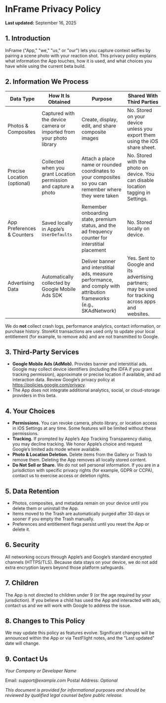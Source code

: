 # InFrame Privacy Policy

**Last updated:** September 16, 2025

## 1. Introduction
InFrame ("App," "we," "us," or "our") lets you capture context selfies by pairing a scene photo with your reaction shot. This privacy policy explains what information the App touches, how it is used, and what choices you have while using the current beta build.

## 2. Information We Process

| Data Type | How It Is Obtained | Purpose | Shared With Third Parties |
|-----------|--------------------|---------|---------------------------|
| Photos & Composites | Captured with the device camera or imported from your photo library | Create, display, edit, and share composite images | No. Stored on your device unless you export them using the iOS share sheet. |
| Precise Location (optional) | Collected when you grant Location permission and capture a photo | Attach a place name or rounded coordinates to your composites so you can remember where they were taken | No. Stored with the photo on device. You can disable location tagging in Settings. |
| App Preferences & Counters | Saved locally in Apple’s `UserDefaults` | Remember onboarding state, premium status, and the ad frequency counter for interstitial placement | No. Stored locally on device. |
| Advertising Data | Automatically collected by Google Mobile Ads SDK | Deliver banner and interstitial ads, measure performance, and comply with attribution frameworks (e.g., SKAdNetwork) | Yes. Sent to Google and its advertising partners; may be used for tracking across apps and websites. |

We do **not** collect crash logs, performance analytics, contact information, or purchase history. StoreKit transactions are used only to update your local entitlement (for example, to remove ads) and are not transmitted to Google.

## 3. Third-Party Services
- **Google Mobile Ads (AdMob).** Provides banner and interstitial ads. Google may collect device identifiers (including the IDFA if you grant tracking permission), approximate or precise location if available, and ad interaction data. Review Google’s privacy policy at <https://policies.google.com/privacy>.
- The App does not integrate additional analytics, social, or cloud-storage providers in this beta.

## 4. Your Choices
- **Permissions.** You can revoke camera, photo library, or location access in iOS Settings at any time. Some features will be limited without these permissions.
- **Tracking.** If prompted by Apple’s App Tracking Transparency dialog, you may decline tracking. We honor Apple’s choice and request Google’s limited ads mode where available.
- **Photo & Location Deletion.** Delete items from the Gallery or Trash to remove them. Deleting the App removes all locally stored content.
- **Do Not Sell or Share.** We do not sell personal information. If you are in a jurisdiction with specific privacy rights (for example, GDPR or CCPA), contact us to exercise access or deletion rights.

## 5. Data Retention
- Photos, composites, and metadata remain on your device until you delete them or uninstall the App.
- Items moved to the Trash are automatically purged after 30 days or sooner if you empty the Trash manually.
- Preferences and entitlement flags persist until you reset the App or delete it.

## 6. Security
All networking occurs through Apple’s and Google’s standard encrypted channels (HTTPS/TLS). Because data stays on your device, we do not add extra encryption layers beyond those platform safeguards.

## 7. Children
The App is not directed to children under 9 (or the age required by your jurisdiction). If you believe a child has used the App and interacted with ads, contact us and we will work with Google to address the issue.

## 8. Changes to This Policy
We may update this policy as features evolve. Significant changes will be announced within the App or via TestFlight notes, and the "Last updated" date will change.

## 9. Contact Us
_Your Company or Developer Name_

Email: _support@example.com_
Postal Address: _Optional_

*This document is provided for informational purposes and should be reviewed by qualified legal counsel before public release.*
